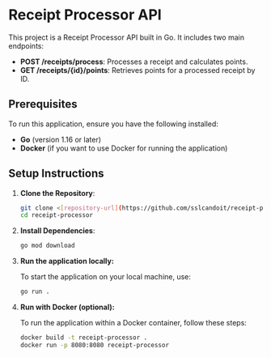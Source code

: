 # Receipt Processor API

This project is a Receipt Processor API built in Go. It includes two main endpoints:
- **POST /receipts/process**: Processes a receipt and calculates points.
- **GET /receipts/{id}/points**: Retrieves points for a processed receipt by ID.

## Prerequisites

To run this application, ensure you have the following installed:
- **Go** (version 1.16 or later)
- **Docker** (if you want to use Docker for running the application)

## Setup Instructions

1. **Clone the Repository**:
   ```bash
   git clone <[repository-url](https://github.com/sslcandoit/receipt-processor.git)>
   cd receipt-processor
   ```
2. **Install Dependencies**:
   ```bash
   go mod download
   ```
3. **Run the application locally:**

    To start the application on your local machine, use:

    ```bash
    go run .
    ```
4. **Run with Docker (optional):**

    To run the application within a Docker container, follow these steps:

    ```bash
    docker build -t receipt-processor .
    docker run -p 8080:8080 receipt-processor
    ```

